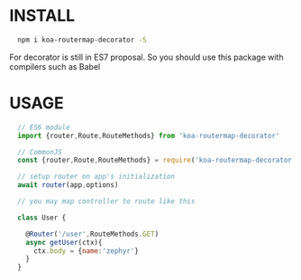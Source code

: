 # INSTALL
```bash
  npm i koa-routermap-decorator -S
``` 
For decorator is still in ES7 proposal. 
So you should use this package with compilers such as Babel

# USAGE

```js
  // ES6 module
  import {router,Route,RouteMethods} from 'koa-routermap-decorator'

  // CommonJS
  const {router,Route,RouteMethods} = require('koa-routermap-decorator')

  // setup router on app's initialization
  await router(app,options)

  // you may map controller to route like this

  class User {

    @Router('/user',RouteMethods.GET)
    async getUser(ctx){
      ctx.body = {name:'zephyr'}
    }
  }

```  
  
